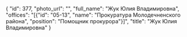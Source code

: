 {
    "id": 377,
    "photo_url": "",
    "full_name": "Жук Юлия Владимировна",
    "offices": "[{\"id\": \"05-13\", \"name\": \"Прокуратура Молодечненского района\", \"position\": \"Помощник прокурора\"}]",
    "title": "Жук Юлия Владимировна"
}